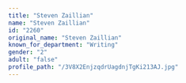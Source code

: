 ```yaml
---
title: "Steven Zaillian"
name: "Steven Zaillian"
id: "2260"
original_name: "Steven Zaillian"
known_for_department: "Writing"
gender: "2"
adult: "false"
profile_path: "/3V8X2EnjzqdrUagdnjTgKi213AJ.jpg"
---
```

